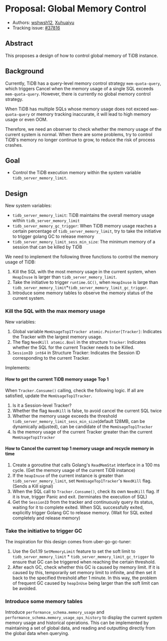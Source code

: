 # Proposal: Global Memory Control

* Authors: [wshwsh12](https://github.com/wshwsh12), [Xuhuaiyu](https://github.com/Xuhuaiyu)
* Tracking issue: [#37816](https://github.com/pingcap/tidb/issues/37816)

## Abstract

This proposes a design of how to control global memory of TiDB instance.

## Background

Currently, TiDB has a query-level memory control strategy `mem-quota-query`, which triggers Cancel when the memory usage of a single SQL exceeds `mem-quota-query`. However, there is currently no global memory control strategy. 

When TiDB has multiple SQLs whose memory usage does not exceed `mem-quota-query` or memory tracking inaccurate, it will lead to high memory usage or even OOM. 

Therefore, we need an observer to check whether the memory usage of the current system is normal. When there are some problems, try to control TiDB's memory no longer continue to grow, to reduce the risk of process crashes.

## Goal

- Control the TiDB execution memory within the system variable `tidb_server_memory_limit`.

## Design

New system variables:
- `tidb_server_memory_limit`: TiDB maintains the overall memory usage within `tidb_server_memory_limit`
- `tidb_server_memory_gc_trigger`: When TiDB memory usage reaches a certain percentage of `tidb_server_memory_limit`, try to take the initiative to trigger golang GC to release memory
- `tidb_server_memory_limit_sess_min_size`: The minimum memory of a session that can be killed by TiDB

We need to implement the following three functions to control the memory usage of TiDB:
1. Kill the SQL with the most memory usage in the current system, when `HeapInuse` is larger than `tidb_server_memory_limit`.
2. Take the initiative to trigger `runtime.GC()`, when `HeapInuse` is large than `tidb_server_memory_limit`*`tidb_server_memory_limit_gc_trigger`.
3. Introduce some memory tables to observe the memory status of the current system.

### Kill the SQL with the max memory usage

New variables:

1. Global variable `MemUsageTop1Tracker atomic.Pointer[Tracker]`: Indicates the Tracker with the largest memory usage.
2. The flag `NeedKill atomic.Bool` in the structure `Tracker`: Indicates whether the SQL for the current Tracker needs to be Killed.
3. `SessionID int64` in Structure Tracker: Indicates the Session ID corresponding to the current Tracker.

Implements:

#### How to get the current TiDB memory usage Top 1
When `Tracker.Consume()` calling, check the following logic. If all are satisfied, update the `MemUsageTop1Tracker`.
1. Is it a Session-level Tracker?
2. Whether the flag `NeedKill` is false, to avoid cancel the current SQL twice
3. Whether the memory usage exceeds the threshold `tidb_server_memory_limit_sess_min_size`(default 128MB, can be dynamically adjusted), can be candidate of the `MemUsageTop1Tracker` 
4. Is the memory usage of the current Tracker greater than the current `MemUsageTop1Tracker`

#### How to Cancel the current top 1 memory usage and recycle memory in time
1. Create a goroutine that calls Golang's `ReadMemStat` interface in a 100 ms cycle. (Get the memory usage of the current TiDB instance)
2. If the `heapInuse` of the current instance is greater than `tidb_server_memory_limit`, set `MemUsageTop1Tracker`'s `NeedKill` flag. (Sends a Kill signal)
3. When the SQL call to `Tracker.Consume()`, check its own `NeedKill` flag. If it is true, trigger Panic and exit. (terminates the execution of SQL)
4. Get the `SessionID` from the tracker and continuously query its status, waiting for it to complete exited. When SQL successfully exited, explicitly trigger Golang GC to release memory. (Wait for SQL exited completely and release memory)

### Take the initiative to trigger GC

The inspiration for this design comes from uber-go-gc-tuner:
1. Use the Go1.19 `SetMemoryLimit` feature to set the soft limit to `tidb_server_memory_limit` * `tidb_server_memory_limit_gc_trigger` to ensure that GC can be triggered when reaching the certain threshold.
2. After each GC, check whether this GC is caused by memory limit. If it is caused by this, temporarily set memory limit to infinite, and then set it back to the specified threshold after 1 minute. In this way, the problem of frequent GC caused by `heapInUse` being larger than the soft limit can be avoided.

### Introduce some memory tables

Introduce `performance_schema.memory_usage` and `performance_schema.memory_usage_ops_history` to display the current system memory usage and historical operations.
This can be implemented by maintaining a set of global data, and reading and outputting directly from the global data when querying.
